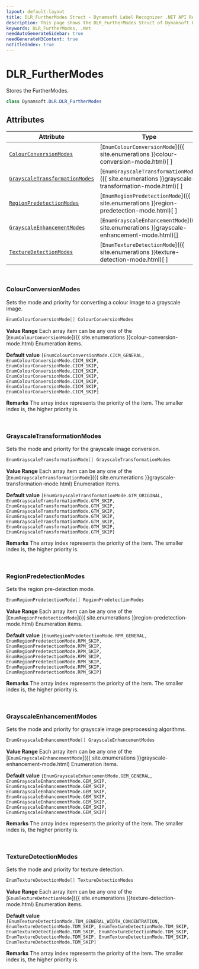```yaml
---
layout: default-layout
title: DLR_FurtherModes Struct - Dynamsoft Label Recognizer .NET API Reference
description: This page shows the DLR_FurtherModes Struct of Dynamsoft Label Recognizer for .NET SDK.
keywords: DLR_FurtherModes, .Net
needAutoGenerateSidebar: true
needGenerateH3Content: true
noTitleIndex: true
---
```



# DLR_FurtherModes
Stores the FurtherModes. 

```csharp
class Dynamsoft.DLR.DLR_FurtherModes
```

## Attributes
  
| Attribute | Type |
|---------- | ---- |
| [`ColourConversionModes`](#colourconversionmodes) | [`EnumColourConversionMode`]({{ site.enumerations }}colour-conversion-mode.html)[ ] |
| [`GrayscaleTransformationModes`](#grayscaletransformationmodes) | [`EnumGrayscaleTransformationMode`]({{ site.enumerations }}grayscale-transformation-mode.html)[ ] |
| [`RegionPredetectionModes`](#regionpredetectionmodes) | [`EnumRegionPredetectionMode`]({{ site.enumerations }}region-predetection-mode.html)[ ] |
| [`GrayscaleEnhancementModes`](#grayscaleenhancementmodes) | [`EnumGrayscaleEnhancementMode`]({{ site.enumerations }}grayscale-enhancement-mode.html)[] | 
| [`TextureDetectionModes`](#texturedetectionmodes) | [`EnumTextureDetectionMode`]({{ site.enumerations }}texture-detection-mode.html)[ ] |


&nbsp;

### ColourConversionModes
Sets the mode and priority for converting a colour image to a grayscale image.

```csharp
EnumColourConversionMode[] ColourConversionModes
```

**Value Range**
   Each array item can be any one of the [`EnumColourConversionMode`]({{ site.enumerations }}colour-conversion-mode.html) Enumeration items. 
 
**Default value**
   `[EnumColourConversionMode.CICM_GENERAL, EnumColourConversionMode.CICM_SKIP, EnumColourConversionMode.CICM_SKIP, EnumColourConversionMode.CICM_SKIP, EnumColourConversionMode.CICM_SKIP, EnumColourConversionMode.CICM_SKIP, EnumColourConversionMode.CICM_SKIP, EnumColourConversionMode.CICM_SKIP]`  
 
**Remarks**
   The array index represents the priority of the item. The smaller index is, the higher priority is.  

&nbsp;

### GrayscaleTransformationModes
Sets the mode and priority for the grayscale image conversion.

```csharp
EnumGrayscaleTransformationMode[] GrayscaleTransformationModes
```

**Value Range**
   Each array item can be any one of the [`EnumGrayscaleTransformationMode`]({{ site.enumerations }}grayscale-transformation-mode.html) Enumeration items. 
 
**Default value**
   `[EnumGrayscaleTransformationMode.GTM_ORIGINAL, EnumGrayscaleTransformationMode.GTM_SKIP, EnumGrayscaleTransformationMode.GTM_SKIP, EnumGrayscaleTransformationMode.GTM_SKIP, EnumGrayscaleTransformationMode.GTM_SKIP, EnumGrayscaleTransformationMode.GTM_SKIP, EnumGrayscaleTransformationMode.GTM_SKIP, EnumGrayscaleTransformationMode.GTM_SKIP]`  
 
**Remarks**
   The array index represents the priority of the item. The smaller index is, the higher priority is.  

&nbsp;

### RegionPredetectionModes
Sets the region pre-detection mode.

```csharp
EnumRegionPredetectionMode[] RegionPredetectionModes
```

**Value Range**
   Each array item can be any one of the [`EnumRegionPredetectionMode`]({{ site.enumerations }}region-predetection-mode.html) Enumeration items.  
 
**Default value**
   `[EnumRegionPredetectionMode.RPM_GENERAL, EnumRegionPredetectionMode.RPM_SKIP, EnumRegionPredetectionMode.RPM_SKIP, EnumRegionPredetectionMode.RPM_SKIP, EnumRegionPredetectionMode.RPM_SKIP, EnumRegionPredetectionMode.RPM_SKIP, EnumRegionPredetectionMode.RPM_SKIP, EnumRegionPredetectionMode.RPM_SKIP]`  
 
**Remarks**
   The array index represents the priority of the item. The smaller index is, the higher priority is.

&nbsp;

### GrayscaleEnhancementModes
Sets the mode and priority for grayscale image preprocessing algorithms.

```csharp
EnumGrayscaleEnhancementMode[] GrayscaleEnhancementModes
```

**Value Range**
   Each array item can be any one of the [`EnumGrayscaleEnhancementMode`]({{ site.enumerations }}grayscale-enhancement-mode.html) Enumeration items.  
 
**Default value**
   `[EnumGrayscaleEnhancementMode.GEM_GENERAL, EnumGrayscaleEnhancementMode.GEM_SKIP, EnumGrayscaleEnhancementMode.GEM_SKIP, EnumGrayscaleEnhancementMode.GEM_SKIP, EnumGrayscaleEnhancementMode.GEM_SKIP, EnumGrayscaleEnhancementMode.GEM_SKIP, EnumGrayscaleEnhancementMode.GEM_SKIP, EnumGrayscaleEnhancementMode.GEM_SKIP]`  
 
**Remarks**
   The array index represents the priority of the item. The smaller index is, the higher priority is.

&nbsp;

### TextureDetectionModes
Sets the mode and priority for texture detection. 

```csharp
EnumTextureDetectionMode[] TextureDetectionModes
```

**Value Range**
   Each array item can be any one of the [`EnumTextureDetectionMode`]({{ site.enumerations }}texture-detection-mode.html) Enumeration items.  
 
**Default value**
   `[EnumTextureDetectionMode.TDM_GENERAL_WIDTH_CONCENTRATION, EnumTextureDetectionMode.TDM_SKIP, EnumTextureDetectionMode.TDM_SKIP, EnumTextureDetectionMode.TDM_SKIP, EnumTextureDetectionMode.TDM_SKIP, EnumTextureDetectionMode.TDM_SKIP, EnumTextureDetectionMode.TDM_SKIP, EnumTextureDetectionMode.TDM_SKIP]`  
 
**Remarks**
   The array index represents the priority of the item. The smaller index is, the higher priority is.
